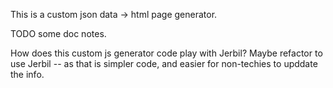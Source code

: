 
This is a custom json data -> html page generator.

TODO some doc notes.

How does this custom js generator code play with Jerbil?
Maybe refactor to use Jerbil -- as that is simpler code, and easier for non-techies to upddate the info.

